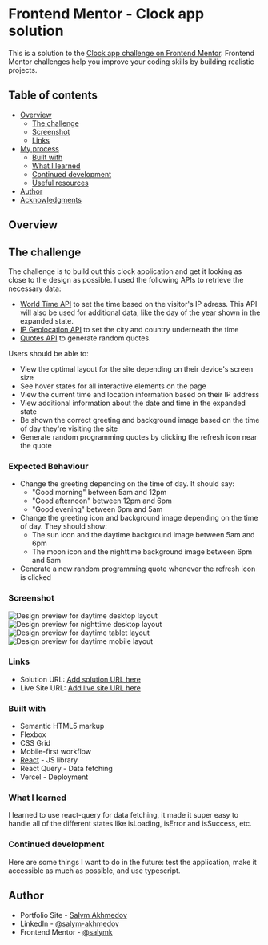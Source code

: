 # Frontend Mentor - Clock app solution

This is a solution to the [Clock app challenge on Frontend Mentor](https://www.frontendmentor.io/challenges/clock-app-LMFaxFwrM). Frontend Mentor challenges help you improve your coding skills by building realistic projects.

## Table of contents

- [Overview](#overview)
  - [The challenge](#the-challenge)
  - [Screenshot](#screenshot)
  - [Links](#links)
- [My process](#my-process)
  - [Built with](#built-with)
  - [What I learned](#what-i-learned)
  - [Continued development](#continued-development)
  - [Useful resources](#useful-resources)
- [Author](#author)
- [Acknowledgments](#acknowledgments)

## Overview

## The challenge

The challenge is to build out this clock application and get it looking as close to the design as possible. I used the following APIs to retrieve the necessary data:

- [World Time API](http://worldtimeapi.org/) to set the time based on the visitor's IP adress. This API will also be used for additional data, like the day of the year shown in the expanded state.
- [IP Geolocation API](https://freegeoip.app/) to set the city and country underneath the time
- [Quotes API](https://api.quotable.io/) to generate random quotes.

Users should be able to:

- View the optimal layout for the site depending on their device's screen size
- See hover states for all interactive elements on the page
- View the current time and location information based on their IP address
- View additional information about the date and time in the expanded state
- Be shown the correct greeting and background image based on the time of day they're visiting the site
- Generate random programming quotes by clicking the refresh icon near the quote

### Expected Behaviour

- Change the greeting depending on the time of day. It should say:
  - "Good morning" between 5am and 12pm
  - "Good afternoon" between 12pm and 6pm
  - "Good evening" between 6pm and 5am
- Change the greeting icon and background image depending on the time of day. They should show:
  - The sun icon and the daytime background image between 5am and 6pm
  - The moon icon and the nighttime background image between 6pm and 5am
- Generate a new random programming quote whenever the refresh icon is clicked

### Screenshot

![Design preview for daytime desktop layout](src\assets\react-clock-app-desktop-daytime.jpg)
![Design preview for nighttime desktop layout](src\assets\react-clock-app-desktop-nighttime.jpg)
![Design preview for daytime tablet layout](src\assets\react-clock-app-mobile-daytime.jpg)
![Design preview for daytime mobile layout](src\assets\react-clock-app-tablet-daytime.jpg)

### Links

- Solution URL: [Add solution URL here](https://www.frontendmentor.io/solutions/react-clock-app-Ao-91TaCf)
- Live Site URL: [Add live site URL here](https://react-clock-app.vercel.app/)

### Built with

- Semantic HTML5 markup
- Flexbox
- CSS Grid
- Mobile-first workflow
- [React](https://reactjs.org/) - JS library
- React Query - Data fetching
- Vercel - Deployment

### What I learned

I learned to use react-query for data fetching, it made it super easy to handle all of the different states like isLoading, isError and isSuccess, etc.

### Continued development

Here are some things I want to do in the future: test the application, make it accessible as much as possible, and use typescript.

## Author

- Portfolio Site - [Salym Akhmedov](https://www.salymakhmedov.dev/)
- LinkedIn - [@salym-akhmedov](https://www.linkedin.com/in/salym-akhmedov/)
- Frontend Mentor - [@salymk](https://www.frontendmentor.io/profile/salymk)
